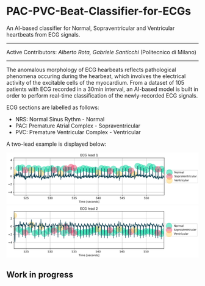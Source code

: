 # PAC-PVC-Beat-Classifier-for-ECGs
An AI-based classifier for Normal, Sopraventricular and Ventricular heartbeats from ECG signals.
***
Active Contributors: *Alberto Rota, Gabriele Santicchi* (Politecnico di Milano)
***
The anomalous morphology of ECG hearbeats reflects pathological phenomena occuring during the hearbeat, which involves the electrical activity of the excitable cells of the myocardium. From a dataset of 105 patients with ECG recorded in a 30min interval, an AI-based model is built in order to perform real-time classification of the newly-recorded ECG signals. 

ECG sections are labelled as follows:
* NRS: Normal Sinus Rythm - Normal
* PAC: Premature Atrial Complex - Sopraventricular
* PVC: Premature Ventricular Complex - Ventricular

A two-lead example is displayed below:

![lead1](https://github.com/alberto-rota/PAC-PVC-Beat-Classifier-for-ECGs/blob/main/lead1_example_img.png)
![lead2](https://github.com/alberto-rota/PAC-PVC-Beat-Classifier-for-ECGs/blob/main/lead2_example_img.png)

## Work in progress

